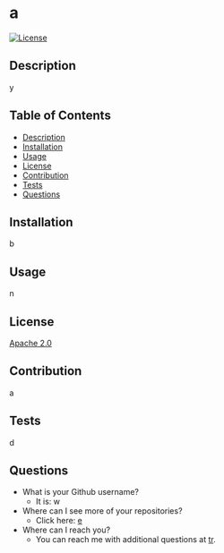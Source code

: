 a
====

[![License](https://img.shields.io/badge/License-Apache%202.0-blue.svg)](https://opensource.org/licenses/Apache-2.0)

Description
---
y

Table of Contents
---
- [Description](#description)
- [Installation](#installation)
- [Usage](#usage)
- [License](#license)
- [Contribution](#contribution)
- [Tests](#tests)
- [Questions](#questions)


Installation
---
b

Usage
---
n

License
---
[Apache 2.0](https://github.com/github/choosealicense.com/blob/gh-pages/_licenses/apache-2.0.txt)

Contribution
---
a

Tests
---
d

Questions
---

- What is your Github username?
	- It is: w
- Where can I see more of your repositories?
	- Click here: [e](e)
- Where can I reach you?
	- You can reach me with additional questions at <a href='mailto:tr'>tr</a>.
